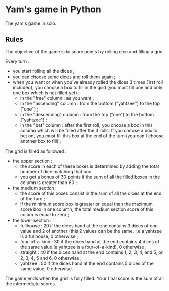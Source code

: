# Yam's game in Python   

The yam's game in solo.

## Rules   

The objective of the game is to score points by rolling dice and filling a grid.

Every turn :
- you start rolling all the dices ;
- you can choose some dices and roll them again ;
- when you want or when you've already rolled the dices 3 times (1rst roll included), you choose a box to fill in the grid (you must fill one and only one box which is not filled yet) :
  -  in the "free" column : as you want ;
  -  in the "ascending" column : from the bottom ("yahtzee") to the top ("one") ;
  -  in the "descending" column : from the top ("one") to the bottom ("yahtzee") ;
  -  in the "bet" column : after the first roll, you choose a box in this column which will be filled after the 3 rolls. If you choose a box to bet on, you must fill this box at the end of the turn (you can't choose another box to fill) ;   

The grid is filled as followed :
- the upper section : 
  - the score in each of these boxes is determined by adding the total number of dice matching that box 
  - you get a bonus of 30 points if the sum of all the filled boxes in the column is greater than 60 ;
- the medium section :
  - the score of this boxes consist in the sum of all the dices at the end of the turn ;
  - if the minimum score box is greater or equal than the maximum score box in one column, the total medium section score of this colum is equal to zero ;
- the lower section :
  - fullhouse : 20 if the dices hand at the end contains 3 dices of one value and 2 of another (this 2 values can be the same, i.e a yahtzee is a fullhouse, 0 otherwise ;
  - four-of-a-kind : 30 if the dices hand at the end contains 4 dices of the same value (a yahtzee is a four-of-a-kind), 0 otherwise ;
  - straight : 40 if the dices hand at the end contains 1, 2, 3, 4, and 5, or 2, 3, 4, 5 and 6, 0 otherwise ;
  - yahtzee : 50 if the dices hand at the end contains 5 dices of the same value, 0 otherwise.

The game ends when the grid is fully filled.
Your final score is the sum of all the intermediate scores.
